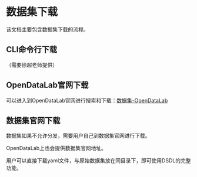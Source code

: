 # 数据集下载

该文档主要包含数据集下载的流程。


## CLI命令行下载

（需要徐超老师提供）


## OpenDataLab官网下载

可以进入到OpenDataLab官网进行搜索和下载：[数据集-OpenDataLab](https://opendatalab.com/)


## 数据集官网下载

数据集如果不允许分发，需要用户自己到数据集官网进行下载。

OpenDataLab上也会提供数据集官网地址。

用户可以直接下载yaml文件，与原始数据集放在同目录下，即可使用DSDL的完整功能。

